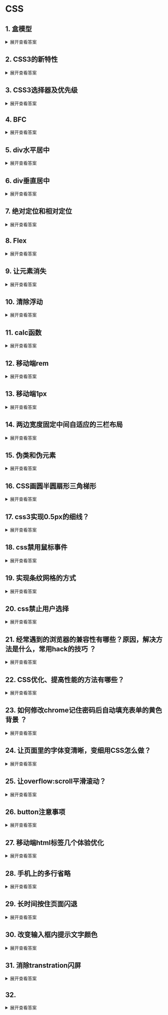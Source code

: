 # CSS

## 1. 盒模型
<details>
<summary>展开查看答案</summary>
标准盒模型（W3C盒模型）= margin(外边距) + border(边框) + padding(内边距) + content(内容)

标准盒模型 **宽度** = content(内容)  
IE盒模型 **宽度** = border(边框) + padding(内边距) + content(内容)
</details>

## 2. CSS3的新特性
<details>
<summary>展开查看答案</summary>
word-wrap 文字换行   <br /> 
text-overflow 超过指定容器的边界时如何显示  <br />
text-decoration 文字渲染  <br />
text-shadow文字阴影  <br />
gradient渐变效果  <br />
transition过渡效果 transition-duration：过渡的持续时间  <br />
transform拉伸，压缩，旋转，偏移等变换  <br />
animation动画  
</details>

## 3. CSS3选择器及优先级
<details>
<summary>展开查看答案</summary>
!important  >  <br />
内联样式style=""  >  <br />
ID选择器#id  >  <br />
类选择器/属性选择器/伪类选择器.class.active[href=""]  >  <br />
元素选择器/关系选择器/伪元素选择器html+div>span::after  >  <br />
通配符选择器*
</details>

## 4. BFC
<details>
<summary>展开查看答案</summary>
BFC（Block Formatting Context）格式化上下文，是Web页面中盒模型布局的CSS渲染模式，指一个独立的渲染区域或者说是一个隔离的独立容器。  

<h3>BFC应用</h3>

防止margin重叠
清除内部浮动
自适应两（多）栏布局
防止字体环绕

<h3>触发BFC条件</h3>

根元素
float的值不为none
overflow的值不为visible
display的值为inline-block、table-cell、table-caption
position的值为absolute、fixed

<h3>BFC的特性</h3>

内部的Box会在垂直方向上一个接一个的放置。
垂直方向上的距离由margin决定
bfc的区域不会与float的元素区域重叠。
计算bfc的高度时，浮动元素也参与计算
bfc就是页面上的一个独立容器，容器里面的子元素不会影响外面元素。
</details>  

## 5. div水平居中 
<details>
<summary>展开查看答案</summary>
<ol>
    <li>
    行内元素
     <pre>
.parent {
    text-align: center;
}
    </pre>
    </li>
    <li>
    块级元素
    <pre>
.parent{
    margin: 0 auto;
}
    </pre>
    </li>
    <li>
        绝对定位定宽
         <pre>
.son {
    position: absolute;
    width: 宽度;
    left: 50%;
    margin-left: -0.5*宽度
}
        </pre>
    </li>
    <li>
        绝对定位不定宽
        <pre>
.son {
    position: absolute;
    left: 50%;
    transform: translate(-50%, 0);
}
        </pre>
    </li>
    <li>
    left/right: 0
    <pre>
.son {
    position: absolute;
    width: 宽度;
    left: 0;
    right: 0;
    margin: 0 auto;
}
    </pre>
    </li>
</ol>
</details>  

## 6. div垂直居中
<details>
<summary>展开查看答案</summary>
<ol>
    <li>
    行内元素
    <pre>
.parent {
    height: 高度;
}
.son {
    line-height: 高度;
}
    </pre>
    </li>
    <li>
    table
    <pre>
.parent {
  display: table;
}
.son {
  display: table-cell;
  vertical-align: middle;
}
    </pre>
    </li>
    <li>
    flex
    <pre>
.parent {
    display: flex;
    align-items: center;
}
    </pre>
    </li>
    <li>
    绝对定位定高
    <pre>
.son {
    position: absolute;
    top: 50%;
    height: 高度;
    margin-top: -0.5高度;
}
    </pre>
    </li>
    <li>
    绝对定位不定高
    <pre>
.son {
    position: absolute;
    top: 50%;
    transform: translate( 0, -50%);
}
    </pre>
    </li>
    <li>
    top/bottom: 0;
    <pre>
.son {
    position: absolute;
    height: 高度;
    top: 0;
    bottom: 0;
    margin: auto 0;
}
    </pre>
    </li>
</ol>
</details>  

## 7. 绝对定位和相对定位
<details>
<summary>展开查看答案</summary>
<ul>
    <li>
    absolute 绝对定位 相对于最近的已定位的祖先元素, 有已定位(指position不是static的元素)祖先元素, 以最近的祖先元素为参考标准。如果无已定位祖先元素, 以body元素为偏移参照基准, 完全脱离了标准文档流。
    </li>
    <li>
    fixed 固定定位的元素会相对于视窗来定位,这意味着即便页面滚动，它还是会停留在相同的位置。一个固定定位元素不会保留它原本在页面应有的空隙。
    </li>
    <li>
    共同点：改变行内元素的呈现方式，都脱离了文档流；不同点：absolute的”根元素“是可以设置的，fixed的“根元素”固定为浏览器窗口
    </li>
</ul>
</details>  

## 8.  Flex
<details>
<summary>展开查看答案</summary>
    <h3>
        采用 Flex 布局的元素，称为 Flex 容器（flex container），简称"容器"。它的所有子元素自动成为容器成员，称为 Flex 项目（flex item），简称“项目”。
    </h3>

<h3><em>父元素属性</em></h3>
display  <br />
flex  <br />
定义了一个flex容器，它的直接子元素会接受这个flex环境  <br />

flex-direction<br />
row,row-reverse,column,column-reverse<br />
决定主轴的方向<br />

flex-wrap<br />
nowrap,wrap,wrap-reverse<br />
如果一条轴线排不下，如何换行<br />

flex-flow<br />
[flex-direction] , [flex-wrap]<br />
是flex-direction属性和flex-wrap属性的简写形式，默认值为row nowrap<br />

justify-content<br />
flex-start,flex-end,center,space-between,space-around<br />
设置或检索弹性盒子元素在主轴（横轴）方向上的对齐方式<br />

align-items<br />
flex-start,flex-end,center,baseline,stretch<br />
设置或检索弹性盒子元素在侧轴（纵轴）方向上的对齐方式<br />  

<h3><em>子元素属性</em></h3>
order<br /> 
[int]<br /> 
默认情况下flex order会按照书写顺训呈现，可以通过order属性改变，数值小的在前面，还可以是负数。<br /> 

flex-grow<br /> 
[number]<br /> 
设置或检索弹性盒的扩展比率,根据弹性盒子元素所设置的扩展因子作为比率来分配剩余空间<br /> 

flex-shrink<br /> 
[number]<br /> 
设置或检索弹性盒的收缩比率,根据弹性盒子元素所设置的收缩因子作为比率来收缩空间<br /> 

flex-basis<br /> 
[length], auto<br /> 
设置或检索弹性盒伸缩基准值<br /> 

align-self<br /> 
auto,flex-start,flex-end,center,baseline,stretch<br /> 
设置或检索弹性盒子元素在侧轴（纵轴）方向上的对齐方式，可以覆盖父容器align-items的设置<br /> 
</details>  

## 9. 让元素消失
<details>
<summary>展开查看答案</summary>
<ol>
    <li>
    opacity：0,该元素隐藏起来了，但不会改变页面布局，并且，如果该元素已经绑定了一些事件，如click事件也能触发</li>
    <li>visibility:hidden,该元素隐藏起来了，但不会改变页面布局，但是不会触发该元素已经绑定的事件</li>
    <li>display:none, 把元素隐藏起来，并且会改变页面布局，可以理解成在页面中把该元素删掉</li>
    <li>z-index=-1置于其他元素下面</li>
</ol>
</details>  

## 10. 清除浮动
<details>
<summary>展开查看答案</summary>
<ol>
    <li>
    在浮动元素后面添加 clear:both 的空 div 元素
    <pre>
&lt;div class="container"&gt;
    &lt;div class="left"&gt;&lt;/div&gt;
    &lt;div class="right"&gt;&lt/div&gt;
    &lt;div style="clear:both"&gt;&lt/div&gt;
&lt;/div&gt;  
    <pre>
    </li>
    <li>
    给父元素添加 overflow:hidden 或者 auto 样式，触发BFC
    <pre>
&lt;div class="container"&gt;
    &lt;div class="left"&gt;&lt;/div&gt;
    &lt;div class="right"&gt;&lt;/div&gt;
&lt;/div&gt;

.container{
    width: 300px;
    background-color: #aaa;
    overflow:hidden;
    zoom:1;   /*IE6*/
}
    <pre>
    </li>
    <li>
    使用伪元素，也是在元素末尾添加一个点并带有 clear: both 属性的元素实现的。
    <pre>
&lt;div class="container clearfix"&gt;
    &lt;div class="left"&gt;&lt;/div&gt;
    &lt;div class="right"&gt;&lt;/div&gt;
&lt;/div&gt;

.clearfix{
    zoom: 1; /*IE6*/
}
.clearfix:after{
    content: ".";
    height: 0;
    clear: both;
    display: block;
    visibility: hidden;
}
    <pre>
</ol>
</details>  

## 11. calc函数 
<details>
<summary>展开查看答案</summary>
<h3>calc函数是css3新增的功能，可以使用calc()计算border、margin、pading、font-size和width等属性设置动态值。</h3>
<pre>
#div1 {
    position: absolute;
    left: 50px;
    width: calc( 100% / (100px * 2) );
    //兼容写法
    width: -moz-calc( 100% / (100px * 2) );
    width: -webkit-calc( 100% / (100px * 2) );
    border: 1px solid black;
}
</pre>
注意点：
<ul>
    <li>需要注意的是，运算符前后都需要保留一个空格，例如：width: calc(100% - 10px);</li>
    <li>calc()函数支持 "+", "-", "*", "/" 运算;</li>
    <li>对于不支持 calc() 的浏览器，整个属性值表达式将被忽略。不过我们可以对那些不支持 calc()的浏览器，使用一个固定值作为回退。</li>
</ul>
</details>  

## 12. 移动端rem
<details>
<summary>展开查看答案</summary>
em官方定义『The font size of the root element』，即根元素的字体大小。rem是一个相对的CSS单位，1rem等于html元素上font-size的大小。所以，我们只要设置html上font-size的大小，就可以改变1rem所代表的大小。

<pre>
(function () {
    var html = document.documentElement;
    function onWindowResize() {
        html.style.fontSize = html.getBoundingClientRect().width / 20 + 'px';
    }
    window.addEventListener('resize', onWindowResize);
    onWindowResize();
})();
</pre>
</details>  

## 13. 移动端1px
<details>
<summary>展开查看答案</summary>
一般来说，在PC端浏览器中，设备像素比（dpr）等于1，1个css像素就代表1个物理像素；但是在retina屏幕中，dpr普遍是2或3，1个css像素不再等于1个物理像素，因此比实际设计稿看起来粗不少。
<ol>
    <li>
        伪元素+scale
    <pre>
.box{
    width: 100%;
    height: 1px;
    margin: 20px 0;
    position: relative;
}
.box::after{
    content: '';
    position: absolute;
    bottom: 0;
    width: 100%;
    height: 1px;
    transform: scaleY(0.5);
    transform-origin: 0 0; 
    background: red;
}

&lt;div class="box"&gt;&lt;/div&gt;
    </pre>
    </li>
    <li>
    border-image
    <pre>
div{
    border-width: 1px 0px;
    -webkit-border-image: url(border.png) 2 0 stretch;
    border-image: url(border.png) 2 0 stretch;
}
    </pre>
    </li>
</ol>
</details>  

## 14. 两边宽度固定中间自适应的三栏布局
<details>
<summary>展开查看答案</summary>
圣杯布局和双飞翼布局是前端工程师需要日常掌握的重要布局方式。两者的功能相同，都是为了实现一个两侧宽度固定，中间宽度自适应的三栏布局。
<ul>
    <li>
        圣杯布局
    <pre>
body{
    min-width: 550px;
}
#container{
    padding-left: 200px;
    padding-right: 150px;
}
#container .column{
    float: left;
}
#center{
    width: 100%;
}
#left{
    width: 200px;
    margin-left: -100%;
    position: relative;
    right: 200px;
}
#right{
    width: 150px;
    margin-right: -150px;
}

&lt;div id="container"&gt;
    &lt;div id="center" class="column"&gt;center&lt;/div&gt;
    &lt;div id="left" class="column"&gt;left&lt;/div&gt;
    &lt;div id="right" class="column"&gt;right&lt;/div&gt;
&lt;/div&gt;
    </pre>
    </li>
    <li>
    双飞翼布局
    <pre>
body {
    min-width: 500px;
}
#container {
    width: 100%;
}
.column {
    float: left;
}
#center {
    margin-left: 200px;
    margin-right: 150px;
}
#left {
    width: 200px;
    margin-left: -100%;
}
#right {
    width: 150px;
    margin-left: -150px;
}

&lt;div id="container" class="column"&gt;
    &lt;div d="center"&gt;center&lt;/div&gt;
&lt;/div&gt;
&lt;div id="left" class="column"&gt;left&lt;/div&gt;
&lt;div id="right" class="column"&gt;right&lt;/div&gt;
    </pre>
    </li>
</ul>
</details>  

## 15. 伪类和伪元素
<details>
<summary>展开查看答案</summary>
css引入伪类和伪元素概念是为了格式化文档树以外的信息。也就是说，伪类和伪元素都是用来修饰不在文档树中的部分。

<ul>
    <li>
        <em>伪类</em><br />
        伪类存在的意义是为了通过选择器找到那些不存在DOM树中的信息以及不能被常规CSS选择器获取到的信息。
        <ol>
            <li>获取不存在与DOM树中的信息。比如a标签的:link、visited等，这些信息不存在与DOM树结构中，只能通过CSS选择器来获取；</li>
            <li>获取不能被常规CSS选择器获取的信息。比如：要获取第一个子元素，我们无法用常规的CSS选择器获取，但可以通过 :first-child 来获取到。</li>
        </ol><br />
        <img src="https://user-gold-cdn.xitu.io/2019/12/12/16ef8eecad4f1adb?imageView2/0/w/1280/h/960/format/webp/ignore-error/1" alt="伪类" title="伪类"/>
    </li>
    <li>
          <em>伪元素</em><br />
          <p>
          伪元素用于创建一些不在文档树中的元素，并为其添加样式。比如说，我们可以通过:before来在一个元素前增加一些文本，并为这些文本添加样式。虽然用户可以看到这些文本，但是这些文本实际上不在文档树中。常见的伪元素有：::before，::after，::first-line，::first-letter，::selection、::placeholder等
          </p>
    </li>
    <li>
        <em>::after和:after的区别</em><br />
        <p>
        在实际的开发工作中，我们会看到有人把伪元素写成:after，这实际是 CSS2 与 CSS3新旧标准的规定不同而导致的。
        CSS2 中的伪元素使用1个冒号，在 CSS3 中，为了区分伪类和伪元素，规定伪元素使用2个冒号。所以，对于 CSS2 标准的老伪元素，比如:first-line，:first-letter，:before，:after，写一个冒号浏览器也能识别，但对于 CSS3 标准的新伪元素，比如::selection，就必须写2个冒号了。
        </p>
    </li>
</ul>
</details>  

## 16. CSS画圆半圆扇形三角梯形
<details>
<summary>展开查看答案</summary>
<pre>
div{
    margin: 50px;
    width: 100px;
    height: 100px;
    background: red;
}
/* 半圆 */
.half-circle{
    height: 50px;
    border-radius: 50px 50px 0 0;
}
/* 扇形 */
.sector{
    border-radius: 100px 0 0;
}
/* 三角 */
.triangle{
    width: 0px;
    height: 0px;
    background: none;
    border: 50px solid red;
    border-color: red transparent transparent transparent;
}
/* 梯形 */
.ladder{
    width: 50px;
    height: 0px;
    background: none;
    border: 50px solid red;
    border-color: red transparent transparent transparent;
}
</pre>
</details>  

## 17. css3实现0.5px的细线？
<details>
<summary>展开查看答案</summary>
<pre>
/* css */
.line {
    position: relative;
}
.line:after {
    content: "";
    position: absolute;
    left: 0;
    top: 0;
    width: 100%;
    height: 1px;
    background-color: #000000;
    -webkit-transform: scaleY(.5);
    transform: scaleY(.5);
}

/* html */
&lt;div class="line"&gt;&lt;/div&gt;
</pre>
</details>  

## 18. css禁用鼠标事件
<details>
<summary>展开查看答案</summary>
<pre>
.disabled {
    pointer-events: none;
    cursor: default;
    opacity: 0.6;
}
</pre>
</details>  

## 19. 实现条纹网格的方式
<details>
<summary>展开查看答案</summary>
<ol>
    <li>
    nth-child(even/odd)
    <pre>
// odd表示基数，此时选中基数行的样式，even表示偶数行
.row:nth-child(odd){
    background: #eee;
}
    </pre>
    </li>
    <li>
     nth-of-type(odd)
    <pre>
.row:nth-of-type(odd){
    background: #eee;
}
    </pre>
    </li>
    <li> 
渐变实现linear-gradient
    <pre>
.stripe-bg{
  padding: .5em;
  line-height: 1.5em;
  background: beige;
  background-size: auto 3em;
  background-origin: content-box;
  background-image: linear-gradient(rgba(0,0,0,.2) 50%, transparent 0);
}
    </pre>
    </li>
</ol>
</details>  

## 20. css禁止用户选择
<details>
<summary>展开查看答案</summary>
<pre>
body{
    -webkit-touch-callout: none;
    -webkit-user-select: none;
    -khtml-user-select: none;
    -moz-user-select: none;
    -ms-user-select: none;
    user-select: none;
}
</pre>
</details>  

## 21. 经常遇到的浏览器的兼容性有哪些？原因，解决方法是什么，常用hack的技巧 ？
<details>
<summary>展开查看答案</summary>
<ol>
    <li>png24位的图片在iE6浏览器上出现背景，解决方案是做成PNG8.</li>
    <li>浏览器默认的margin和padding不同。解决方案是加一个全局的*{margin:0;padding:0;}来统一。</li>
    <li>
        IE6双边距bug:块属性标签float后，又有横行的margin情况下，在ie6显示margin比设置的大。
        浮动ie产生的双倍距离 #box{ float:left; width:10px; margin:0 0 0 100px;}
        这种情况之下IE会产生20px的距离，解决方案是在float的标签样式控制中加入 ——_display:inline;将其转化为行内属性。(_这个符号只有ie6会识别)
        渐进识别的方式，从总体中逐渐排除局部。
        首先，巧妙的使用“\9”这一标记，将IE游览器从所有情况中分离出来。
        接着，再次使用“+”将IE8和IE7、IE6分离开来，这样IE8已经独立识别。
<pre>
/*css*/
.bb{
background-color:red;/所有识别/
background-color:#00deff\9; /IE6、7、8识别/
+background-color:#a200ff;/IE6、7识别/
_background-color:#1e0bd1;/IE6识别/
}
</pre>
    </li>
    <li>
    IE下,可以使用获取常规属性的方法来获取自定义属性, 也可以使用getAttribute()获取自定义属性; Firefox下,只能使用getAttribute()获取自定义属性。 解决方法:统一通过getAttribute()获取自定义属性
    </li>
    <li>
    IE下,even对象有x,y属性,但是没有pageX,pageY属性; Firefox下,event对象有pageX,pageY属性,但是没有x,y属性
    </li>
    <li>
    解决方法：（条件注释）缺点是在IE浏览器下可能会增加额外的HTTP请求数。
    </li>
    <li>
    Chrome 中文界面下默认会将小于 12px 的文本强制按照 12px 显示, 可通过加入 CSS 属性 -webkit-text-size-adjust: none; 解决。
    </li>
    <li>
    超链接访问过后hover样式就不出现了 被点击访问过的超链接样式不在具有hover和active了解决方法是改变CSS属性的排列顺序: L-V-H-A : a:link {} a:visited {} a:hover {} a:active {}
    </li>
</ol>
</details>  

## 22. CSS优化、提高性能的方法有哪些？
<details>
<summary>展开查看答案</summary>
<ol>
    <li>关键选择器（key selector）。选择器的最后面的部分为关键选择器（即用来匹配目标元素的部分）；</li>
    <li>如果规则拥有 ID 选择器作为其关键选择器，则不要为规则增加标签。过滤掉无关的规则（这样样式系统就不会浪费时间去匹配它们了）； </li>
    <li> 提取项目的通用公有样式，增强可复用性，按模块编写组件；</li>
    <li>增强项目的协同开发性、可维护性和可扩展性; </li>
    <li>使用预处理工具或构建工具（gulp对css进行语法检查、自动补前缀、打包压缩、自动优雅降级）；</li>
</ol>
</details>  

## 23.  如何修改chrome记住密码后自动填充表单的黄色背景 ？
<details>
<summary>展开查看答案</summary>
<pre>
 input:-webkit-autofill, textarea:-webkit-autofill, select:-webkit-autofill {
    background-color: rgb(250, 255, 189); /* #FAFFBD; */
    background-image: none;
    color: rgb(0, 0, 0);
  }
</pre>
</details>  

## 24.  让页面里的字体变清晰，变细用CSS怎么做？
<details>
<summary>展开查看答案</summary>
<pre>
-webkit-font-smoothing: antialiased;
</pre>
</details>  

## 25. 让overflow:scroll平滑滚动？
<details>
<summary>展开查看答案</summary>
<pre>
-webkit-overflow-scrolling: touch;
</pre>
</details>  

## 26. button注意事项
<details>
<summary>展开查看答案</summary>
<pre>
&lt;button&gt;&lt;/button&gt;元素一定要写上type属性不然会默认提交表单，出现想不到的bug
</pre>
</details>  

## 27. 移动端html标签几个体验优化
<details>
<summary>展开查看答案</summary>
<pre>
html,body{
overflow: hidden;/*手机上写overflow-x:hidden;会有兼容性问题，如果子级如果是绝对定位有运动到屏幕外的话ios7系统会出现留白*/
-webkit-overflow-scrolling:touch;/*流畅滚动,ios7下会有滑一下滑不动的情况，所以需要写上*/
position:realtive;/*直接子级如果是绝对定位有运动到屏幕外的话，会出现留白*/
}
</pre>
</details>  

## 28. 手机上的多行省略
<details>
<summary>展开查看答案</summary>
<pre>
.overflow-hidden{
    display: box !important;
    display: -webkit-box !important;
    overflow: hidden;
    text-overflow: ellipsis;
    -webkit-box-orient: vertical;
    -webkit-line-clamp: 4;/*第几行出现省略号*/
    /*text-align:justify;不能和溢出隐藏的代码一起写，会有bug*/
}
</pre>
</details>  

## 29. 长时间按住页面闪退
<details>
<summary>展开查看答案</summary>
<pre>
.element {
    -webkit-touch-callout: none;
}
</pre>
</details>  

## 30. 改变输入框内提示文字颜色
<details>
<summary>展开查看答案</summary>
<pre>
::-webkit-input-placeholder { /* WebKit browsers */
    color: #999; }
:-moz-placeholder { /* Mozilla Firefox 4 to 18 */
    color: #999; }
::-moz-placeholder { /* Mozilla Firefox 19+ */
    color: #999; }
:-ms-input-placeholder { /* Internet Explorer 10+ */
    color: #999; }
input:focus::-webkit-input-placeholder{ color:#999; }
</pre>
</details>  

## 31. 消除transtration闪屏
<details>
<summary>展开查看答案</summary>
<pre>
消除transition闪屏
.css {
    -webkit-transform-style: preserve-3d;
    -webkit-backface-visibility: hidden;
    -webkit-perspective: 1000;
}
</pre>
</details>  

## 32. 
<details>
<summary>展开查看答案</summary>
</details>  